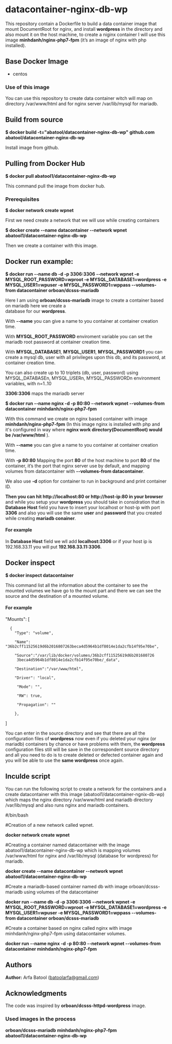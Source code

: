 # datacontainer-nginx-db-wp
This repository contain a Dockerfile to build a data container image that mount DocumentRoot for nginx, and install **wordpress** in the directory and also mount it on the host machine, to create a niginx container I will use this image **minhdanh/nginx-php7-fpm** (it’s an image of nginx with php installed).

## Base Docker Image
* centos

### Use of this image

You can use this repository to create data container witch will map on directory /var/www/html and for nginx server /var/lib/mysql for mariadb.

## Build from source

**$ docker build -t="abatool/datacontainer-nginx-db-wp" github.com abatool/datacontainer-nginx-db-wp**

Install image from github.

## Pulling from Docker Hub

**$ docker pull abatool1/datacontainer-nginx-db-wp**

This command pull the image from docker hub.

### Prerequisites 

**$ docker network create wpnet**
 
First we need create a network that we will use while creating containers

**$ docker create --name datacontainer --network wpnet abatool1/datacontainer-nginx-db-wp**

Then we create a container with this image.

## Docker run example:

**$ docker run --name db -d -p 3306:3306 --network wpnet -e MYSQL_ROOT_PASSWORD=wproot -e MYSQL_DATABASE1=wordpress -e MYSQL_USER1=wpuser -e MYSQL_PASSWORD1=wppass --volumes-from datacontainer orboan/dcsss-mariadb**

Here I am using **orboan/dcsss-mariadb** image to create a container based on mariadb here we create a     
database for our **wordpress**.

With **--name** you can give a name to you container at container creation time.

With **MYSQL_ROOT_PASSWORD** enviroment variable you can set the mariadb root password at container creation time.

With **MYSQL_DATABASE1**, **MYSQL_USER1**, **MYSQL_PASSWORD1** you can create a mysql db, user with all privileges upon this db, and its password, at container creation time.

You can also create up to 10 triplets (db, user, password) using MYSQL_DATABASEn, MYSQL_USERn, MYSQL_PASSWORDn environment variables, with n=1..10

**3306:3306** maps the mariadb server 

**$ docker run --name nginx -d -p 80:80 --network wpnet --volumes-from datacontainer minhdanh/nginx-php7-fpm**

With this command we create on nginx based container with image **minhdanh/nginx-php7-fpm** (In this image nginx is installed with php and it's configured in way where **nginx work directory(DocumentRoot) would be /var/www/html** ). 

With **--name** you can give a name to you container at container creation time. 

With **-p 80:80** Mapping the port **80** of the host machine to port **80** of the container, it’s the port that nginx server use by default, and mapping volumes from datacontainer with **--volumes-from datacontainer**.

We also use **-d** option for container to run in background and print container ID.
 
**Then you can hit http://localhost:80 or http://host-ip:80 in your browser** and while you setup your **wordpress** you should take in considration that in **__Database Host__** field you have to insert your localhost or host-ip with port **3306** and also you will use the same **user** and **password** that you created while creating **mariadb conainer**.

#### For example
In **__Database Host__** field we wll add **localhost:3306** or if your host ip is 192.168.33.11 you will put **192.168.33.11:3306**.

## Docker inspect

**$ docker inspect datacontainer**

This command list all the information about the container to see the mounted volumes we have go to the mount part and there we can see the source and the destination of a mounted volume.

#### For example

  "Mounts": [
   
      {
        "Type": "volume",
       
        "Name": "36b2cff11525619d6b2016807263beca4d5964b1df8014e1da2cfb14f95e70be",
        
        "Source":"/var/lib/docker/volumes/36b2cff11525619d6b201680726
         3beca4d5964b1df8014e1da2cfb14f95e70be/_data",
         
        "Destination":"/var/www/html",
         
        "Driver": "local",
        
         "Mode": "",
          
         "RW": true,
          
         "Propagation": ""
           
        },
   ]

You can enter in the source directory and see that there are all the configuration files of **wordpress** now even if you deleted  your nginx (or mariadb)  containers by chance or have problems with them, the **wordpress** configuration files still will be  save in the correspondent source directory and all you need to do is to create deleted or defected container again and you will be able to use the **same wordpress** once again.

## Inculde script
You can run the following script to create a network for the containers and a create datacontainer with this image (abatool1/datacontainer-ngnix-db-wp) which maps the nginx directory /var/www/html and mariadb directory /var/lib/mysql and also runs nginx and mariadb containers.

#/bin/bash

#Creation of a new network called wpnet.

**docker network create wpnet**

#Creating a container named datacontainer with the image abatool1/datacontainer-nginx-db-wp which is mapping volumes /var/www/html for nginx and /var/lib/mysql (database for wordpress) for mariadb.

**docker create --name datacontainer --network wpnet abatool1/datacontainer-nginx-db-wp**

#Create a mariadb-based container named db with image orboan/dcsss-mariadb using volumes of the datacontainer

**docker run --name db -d -p 3306:3306 --network wpnet -e MYSQL_ROOT_PASSWORD=wproot -e MYSQL_DATABASE1=wordpress -e MYSQL_USER1=wpuser -e MYSQL_PASSWORD1=wppass --volumes-from datacontainer orboan/dcsss-mariadb**

#Create a container based on nginx called nginx with image minhdanh/nginx-php7-fpm using datacontainer volumes.

**docker run --name nginx -d -p 80:80 --network wpnet --volumes-from datacontainer minhdanh/nginx-php7-fpm**

## Authors
**Author:** Arfa Batool (batoolarfa@gmail.com)

## Acknowledgments
The code was inspired by **orboan/dcsss-httpd-wordpress** image.

### Used images in the process
**orboan/dcsss-mariadb**
**minhdanh/nginx-php7-fpm**
**abatool1/datacontainer-nginx-db-wp**

